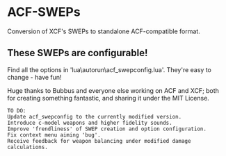 ACF-SWEPs
=========

Conversion of XCF's SWEPs to standalone ACF-compatible format.

These SWEPs are configurable!
---------
Find all the options in 'lua\autorun\acf_swepconfig.lua'.  They're easy to change - have fun!

Huge thanks to Bubbus and everyone else working on ACF and XCF; both for creating something fantastic, and sharing it under the MIT License.


	TO DO:
	Update acf_swepconfig to the currently modified version.
	Introduce c-model weapons and higher fidelity sounds.
	Improve 'frendliness' of SWEP creation and option configuration.
	Fix context menu aiming 'bug'.
	Receive feedback for weapon balancing under modified damage calculations.
		
  
